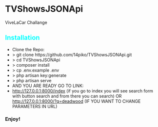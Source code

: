 # TVShowsJSONApi
ViveLaCar Challange

<h2 style="color:cyan">Installation</h2>
<ul>
    <li>Clone the Repo: <br> </li>
    <li style=""> > git clone https://github.com/14piko/TVShowsJSONApi.git</li>
    <li> > cd TVShowsJSONApi</li>
    <li> > composer install</li>
    <li> > cp .env.example .env</li>
    <li> > php artisan key:generate</li>
    <li> > php artisan serve</li>
    <li>AND YOU ARE READY GO TO LINK:</li>
    <li> <a href="http://127.0.0.1:8000/index">http://127.0.0.1:8000/index</a> (if you go to index you will see search form with button search and from there you can search) OR <a href="http://127.0.0.1:8000/?q=deadwood">http://127.0.0.1:8000/?q=deadwood</a> (IF YOU WANT TO CHANGE PARAMETERS IN URL) </li>
    </ul>
    
<h3>Enjoy!</h3>
